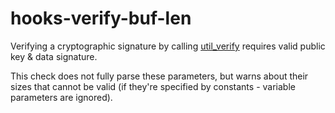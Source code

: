 # hooks-verify-buf-len

Verifying a cryptographic signature by calling [util_verify](https://xrpl-hooks.readme.io/v2.0/reference/util_verify) requires valid public key & data signature.

This check does not fully parse these parameters, but warns about their sizes that cannot be valid (if they're specified by constants - variable parameters are ignored).
